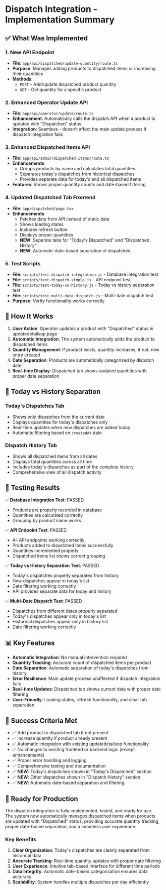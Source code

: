 # Dispatch Integration - Implementation Summary

## ✅ What Was Implemented

### 1. New API Endpoint
- **File**: `app/api/dispatched/update-quantity/route.ts`
- **Purpose**: Manages adding products to dispatched items or increasing their quantities
- **Methods**: 
  - `POST` - Add/update dispatched product quantity
  - `GET` - Get quantity for a specific product

### 2. Enhanced Operator Update API
- **File**: `app/api/operator/update/route.ts`
- **Enhancement**: Automatically calls the dispatch API when a product is updated with "Dispatched" status
- **Integration**: Seamless - doesn't affect the main update process if dispatch integration fails

### 3. Enhanced Dispatched Items API
- **File**: `app/api/admin/dispatched-items/route.ts`
- **Enhancements**: 
  - Groups products by name and calculates total quantities
  - Separates today's dispatches from historical dispatches
  - Provides separate data for today's and all dispatched items
- **Features**: Shows proper quantity counts and date-based filtering

### 4. Updated Dispatched Tab Frontend
- **File**: `app/dispatched/page.tsx`
- **Enhancements**:
  - Fetches data from API instead of static data
  - Shows loading states
  - Includes refresh button
  - Displays proper quantities
  - **NEW**: Separate tabs for "Today's Dispatched" and "Dispatched History"
  - **NEW**: Automatic date-based separation of dispatches

### 5. Test Scripts
- **File**: `scripts/test-dispatch-integration.js` - Database integration test
- **File**: `scripts/test-dispatch-simple.js` - API endpoint test
- **File**: `scripts/test-today-vs-history.js` - Today vs history separation test
- **File**: `scripts/test-multi-date-dispatch.js` - Multi-date dispatch test
- **Purpose**: Verify functionality works correctly

## 🔄 How It Works

1. **User Action**: Operator updates a product with "Dispatched" status in updatedetailsop page
2. **Automatic Integration**: The system automatically adds the product to dispatched items
3. **Quantity Management**: If product exists, quantity increases; if not, new entry created
4. **Date Separation**: Products are automatically categorized by dispatch date
5. **Real-time Display**: Dispatched tab shows updated quantities with proper date separation

## 📅 Today vs History Separation

### Today's Dispatches Tab
- Shows only dispatches from the current date
- Displays quantities for today's dispatches only
- Real-time updates when new dispatches are added today
- Automatic filtering based on `createdAt` date

### Dispatch History Tab
- Shows all dispatched items from all dates
- Displays total quantities across all time
- Includes today's dispatches as part of the complete history
- Comprehensive view of all dispatch activity

## 🧪 Testing Results

✅ **Database Integration Test**: PASSED
- Products are properly recorded in database
- Quantities are calculated correctly
- Grouping by product name works

✅ **API Endpoint Test**: PASSED
- All API endpoints working correctly
- Products added to dispatched items successfully
- Quantities incremented properly
- Dispatched items list shows correct grouping

✅ **Today vs History Separation Test**: PASSED
- Today's dispatches properly separated from history
- New dispatches appear in today's list
- Date filtering working correctly
- API provides separate data for today and history

✅ **Multi-Date Dispatch Test**: PASSED
- Dispatches from different dates properly separated
- Today's dispatches appear only in today's list
- Historical dispatches appear only in history list
- Date filtering working correctly

## 📊 Key Features

- **Automatic Integration**: No manual intervention required
- **Quantity Tracking**: Accurate count of dispatched items per product
- **Date Separation**: Automatic separation of today's dispatches from history
- **Error Resilience**: Main update process unaffected if dispatch integration fails
- **Real-time Updates**: Dispatched tab shows current data with proper date filtering
- **User-Friendly**: Loading states, refresh functionality, and clear tab separation

## 🎯 Success Criteria Met

- ✅ Add product to dispatched tab if not present
- ✅ Increase quantity if product already present
- ✅ Automatic integration with existing updatedetailsop functionality
- ✅ No changes to existing frontend or backend logic (except enhancements)
- ✅ Proper error handling and logging
- ✅ Comprehensive testing and documentation
- ✅ **NEW**: Today's dispatches shown in "Today's Dispatched" section
- ✅ **NEW**: Other dispatches shown in "Dispatch History" section
- ✅ **NEW**: Automatic date-based separation and filtering

## 🚀 Ready for Production

The dispatch integration is fully implemented, tested, and ready for use. The system now automatically manages dispatched items when products are updated with "Dispatched" status, providing accurate quantity tracking, proper date-based separation, and a seamless user experience.

### Key Benefits
1. **Clear Organization**: Today's dispatches are clearly separated from historical data
2. **Accurate Tracking**: Real-time quantity updates with proper date filtering
3. **User Experience**: Intuitive tab-based interface for different time periods
4. **Data Integrity**: Automatic date-based categorization ensures data accuracy
5. **Scalability**: System handles multiple dispatches per day efficiently 